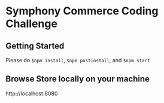 # Symphony Commerce Coding Challenge

Getting Started
-------------------------
Please do `$npm install`, `$npm postinstall`, and `$npm start`

Browse Store locally on your machine
-------------------------
http://localhost:8080